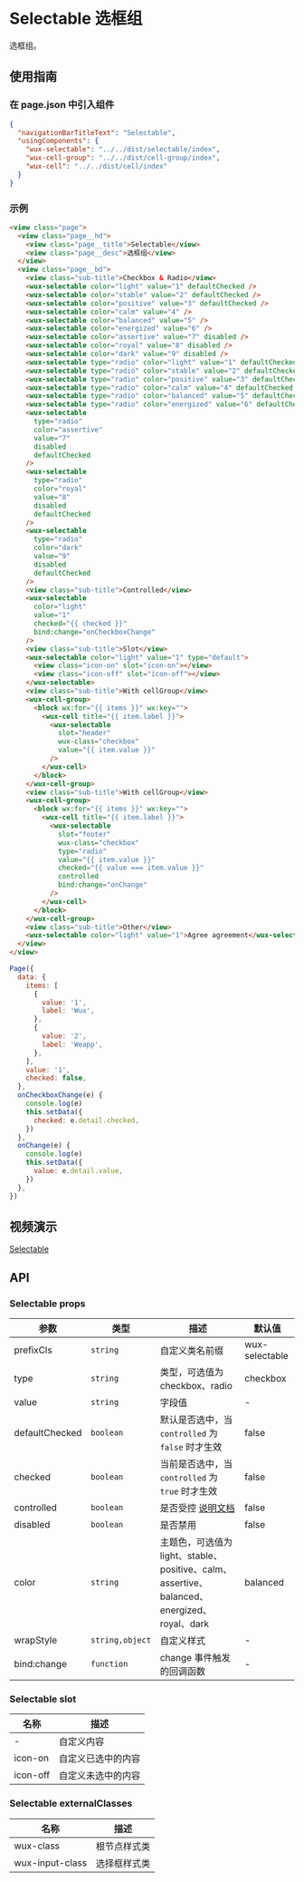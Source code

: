 # Selectable 选框组

选框组。

## 使用指南

### 在 page.json 中引入组件

```json
{
  "navigationBarTitleText": "Selectable",
  "usingComponents": {
    "wux-selectable": "../../dist/selectable/index",
    "wux-cell-group": "../../dist/cell-group/index",
    "wux-cell": "../../dist/cell/index"
  }
}
```

### 示例

```html
<view class="page">
  <view class="page__hd">
    <view class="page__title">Selectable</view>
    <view class="page__desc">选框组</view>
  </view>
  <view class="page__bd">
    <view class="sub-title">Checkbox & Radio</view>
    <wux-selectable color="light" value="1" defaultChecked />
    <wux-selectable color="stable" value="2" defaultChecked />
    <wux-selectable color="positive" value="3" defaultChecked />
    <wux-selectable color="calm" value="4" />
    <wux-selectable color="balanced" value="5" />
    <wux-selectable color="energized" value="6" />
    <wux-selectable color="assertive" value="7" disabled />
    <wux-selectable color="royal" value="8" disabled />
    <wux-selectable color="dark" value="9" disabled />
    <wux-selectable type="radio" color="light" value="1" defaultChecked />
    <wux-selectable type="radio" color="stable" value="2" defaultChecked />
    <wux-selectable type="radio" color="positive" value="3" defaultChecked />
    <wux-selectable type="radio" color="calm" value="4" defaultChecked />
    <wux-selectable type="radio" color="balanced" value="5" defaultChecked />
    <wux-selectable type="radio" color="energized" value="6" defaultChecked />
    <wux-selectable
      type="radio"
      color="assertive"
      value="7"
      disabled
      defaultChecked
    />
    <wux-selectable
      type="radio"
      color="royal"
      value="8"
      disabled
      defaultChecked
    />
    <wux-selectable
      type="radio"
      color="dark"
      value="9"
      disabled
      defaultChecked
    />
    <view class="sub-title">Controlled</view>
    <wux-selectable
      color="light"
      value="1"
      checked="{{ checked }}"
      bind:change="onCheckboxChange"
    />
    <view class="sub-title">Slot</view>
    <wux-selectable color="light" value="1" type="default">
      <view class="icon-on" slot="icon-on"></view>
      <view class="icon-off" slot="icon-off"></view>
    </wux-selectable>
    <view class="sub-title">With cellGroup</view>
    <wux-cell-group>
      <block wx:for="{{ items }}" wx:key="">
        <wux-cell title="{{ item.label }}">
          <wux-selectable
            slot="header"
            wux-class="checkbox"
            value="{{ item.value }}"
          />
        </wux-cell>
      </block>
    </wux-cell-group>
    <view class="sub-title">With cellGroup</view>
    <wux-cell-group>
      <block wx:for="{{ items }}" wx:key="">
        <wux-cell title="{{ item.label }}">
          <wux-selectable
            slot="footer"
            wux-class="checkbox"
            type="radio"
            value="{{ item.value }}"
            checked="{{ value === item.value }}"
            controlled
            bind:change="onChange"
          />
        </wux-cell>
      </block>
    </wux-cell-group>
    <view class="sub-title">Other</view>
    <wux-selectable color="light" value="1">Agree agreement</wux-selectable>
  </view>
</view>
```

```js
Page({
  data: {
    items: [
      {
        value: '1',
        label: 'Wux',
      },
      {
        value: '2',
        label: 'Weapp',
      },
    ],
    value: '1',
    checked: false,
  },
  onCheckboxChange(e) {
    console.log(e)
    this.setData({
      checked: e.detail.checked,
    })
  },
  onChange(e) {
    console.log(e)
    this.setData({
      value: e.detail.value,
    })
  },
})
```

## 视频演示

[Selectable](./_media/selectable.mp4 ':include :type=iframe width=375px height=667px')

## API

### Selectable props

| 参数           | 类型            | 描述                                                                                        | 默认值         |
| -------------- | --------------- | ------------------------------------------------------------------------------------------- | -------------- |
| prefixCls      | `string`        | 自定义类名前缀                                                                              | wux-selectable |
| type           | `string`        | 类型，可选值为 checkbox、radio                                                              | checkbox       |
| value          | `string`        | 字段值                                                                                      | -              |
| defaultChecked | `boolean`       | 默认是否选中，当 `controlled` 为 `false` 时才生效                                           | false          |
| checked        | `boolean`       | 当前是否选中，当 `controlled` 为 `true` 时才生效                                            | false          |
| controlled     | `boolean`       | 是否受控 [说明文档](controlled.md)                                                          | false          |
| disabled       | `boolean`       | 是否禁用                                                                                    | false          |
| color          | `string`        | 主题色，可选值为 light、stable、positive、calm、assertive、balanced、energized、royal、dark | balanced       |
| wrapStyle      | `string,object` | 自定义样式                                                                                  | -              |
| bind:change    | `function`      | change 事件触发的回调函数                                                                   | -              |

### Selectable slot

| 名称     | 描述               |
| -------- | ------------------ |
| -        | 自定义内容         |
| icon-on  | 自定义已选中的内容 |
| icon-off | 自定义未选中的内容 |

### Selectable externalClasses

| 名称            | 描述         |
| --------------- | ------------ |
| wux-class       | 根节点样式类 |
| wux-input-class | 选择框样式类 |
